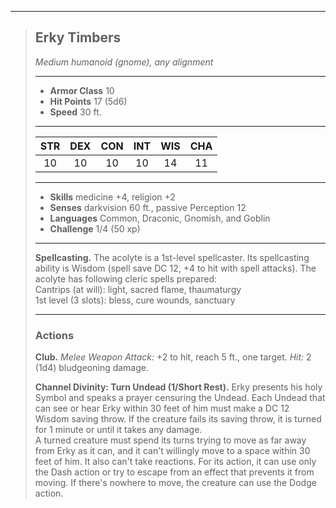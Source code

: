 ***
> ## Erky Timbers
> *Medium humanoid (gnome), any alignment*
> 
> ***
> 
> - **Armor Class** 10
> - **Hit Points** 17 (5d6)
> - **Speed** 30 ft.
> 
> ***
> 
> |STR|DEX|CON|INT|WIS|CHA|
> |:---:|:---:|:---:|:---:|:---:|:---:|
> |10|10|10|10|14|11|
> 
> ***
> 
> - **Skills** medicine +4, religion +2
> - **Senses** darkvision 60 ft., passive Perception 12
> - **Languages** Common, Draconic, Gnomish, and Goblin
> - **Challenge** 1/4 (50 xp)
> 
> ***
> 
> **Spellcasting.** The acolyte is a 1st-level spellcaster. Its spellcasting ability is Wisdom (spell save DC 12, +4 to hit with spell attacks). The acolyte has following cleric spells prepared:  
> Cantrips (at will): light, sacred flame, thaumaturgy  
> 1st level (3 slots): bless, cure wounds, sanctuary
> 
> ***
> 
> ### Actions
> **Club.** *Melee Weapon Attack:* +2 to hit, reach 5 ft., one target. *Hit:* 2 (1d4) bludgeoning damage.
> 
> **Channel Divinity: Turn Undead (1/Short Rest).** Erky presents his holy Symbol and speaks a prayer censuring the Undead. Each Undead that can see or hear Erky within 30 feet of him must make a DC 12 Wisdom saving throw. If the creature fails its saving throw, it is turned for 1 minute or until it takes any damage.  
> A turned creature must spend its turns trying to move as far away from Erky as it can, and it can't willingly move to a space within 30 feet of him. It also can't take reactions. For its action, it can use only the Dash action or try to escape from an effect that prevents it from moving. If there's nowhere to move, the creature can use the Dodge action.